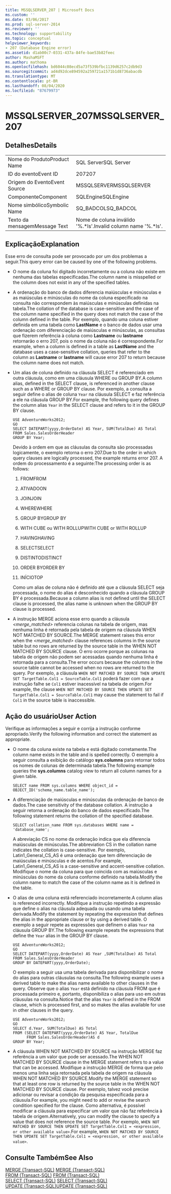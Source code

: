 ```yaml
---
title: MSSQLSERVER_207 | Microsoft Docs
ms.custom: ''
ms.date: 03/06/2017
ms.prod: sql-server-2014
ms.reviewer: ''
ms.technology: supportability
ms.topic: conceptual
helpviewer_keywords:
- 207 (Database Engine error)
ms.assetid: d1ab00c7-0331-437a-84fe-bae53b82feec
author: MashaMSFT
ms.author: mathoma
ms.openlocfilehash: bd6044c08ecd5a73f539bfbc1139d6257c2db9d3
ms.sourcegitcommit: ad4d92dce894592a259721a1571b1d8736abacdb
ms.translationtype: MT
ms.contentlocale: pt-BR
ms.lasthandoff: 08/04/2020
ms.locfileid: "87679973"
---
```

# <a name="mssqlserver_207"></a><span data-ttu-id="d2aab-102">MSSQLSERVER_207</span><span class="sxs-lookup"><span data-stu-id="d2aab-102">MSSQLSERVER_207</span></span>
    
## <a name="details"></a><span data-ttu-id="d2aab-103">Detalhes</span><span class="sxs-lookup"><span data-stu-id="d2aab-103">Details</span></span>  
  
|||  
|-|-|  
|<span data-ttu-id="d2aab-104">Nome do Produto</span><span class="sxs-lookup"><span data-stu-id="d2aab-104">Product Name</span></span>|<span data-ttu-id="d2aab-105">SQL Server</span><span class="sxs-lookup"><span data-stu-id="d2aab-105">SQL Server</span></span>|  
|<span data-ttu-id="d2aab-106">ID do evento</span><span class="sxs-lookup"><span data-stu-id="d2aab-106">Event ID</span></span>|<span data-ttu-id="d2aab-107">207</span><span class="sxs-lookup"><span data-stu-id="d2aab-107">207</span></span>|  
|<span data-ttu-id="d2aab-108">Origem do Evento</span><span class="sxs-lookup"><span data-stu-id="d2aab-108">Event Source</span></span>|<span data-ttu-id="d2aab-109">MSSQLSERVER</span><span class="sxs-lookup"><span data-stu-id="d2aab-109">MSSQLSERVER</span></span>|  
|<span data-ttu-id="d2aab-110">Componente</span><span class="sxs-lookup"><span data-stu-id="d2aab-110">Component</span></span>|<span data-ttu-id="d2aab-111">SQLEngine</span><span class="sxs-lookup"><span data-stu-id="d2aab-111">SQLEngine</span></span>|  
|<span data-ttu-id="d2aab-112">Nome simbólico</span><span class="sxs-lookup"><span data-stu-id="d2aab-112">Symbolic Name</span></span>|<span data-ttu-id="d2aab-113">SQ_BADCOL</span><span class="sxs-lookup"><span data-stu-id="d2aab-113">SQ_BADCOL</span></span>|  
|<span data-ttu-id="d2aab-114">Texto da mensagem</span><span class="sxs-lookup"><span data-stu-id="d2aab-114">Message Text</span></span>|<span data-ttu-id="d2aab-115">Nome de coluna inválido '%.\*ls'.</span><span class="sxs-lookup"><span data-stu-id="d2aab-115">Invalid column name '%.\*ls'.</span></span>|  
  
## <a name="explanation"></a><span data-ttu-id="d2aab-116">Explicação</span><span class="sxs-lookup"><span data-stu-id="d2aab-116">Explanation</span></span>  
 <span data-ttu-id="d2aab-117">Esse erro de consulta pode ser provocado por um dos problemas a seguir.</span><span class="sxs-lookup"><span data-stu-id="d2aab-117">This query error can be caused by one of the following problems.</span></span>  
  
-   <span data-ttu-id="d2aab-118">O nome da coluna foi digitado incorretamente ou a coluna não existe em nenhuma das tabelas especificadas.</span><span class="sxs-lookup"><span data-stu-id="d2aab-118">The column name is misspelled or the column does not exist in any of the specified tables.</span></span>  
  
-   <span data-ttu-id="d2aab-119">A ordenação do banco de dados diferencia maiúsculas e minúsculas e as maiúsculas e minúsculas do nome da coluna especificado na consulta não correspondem às maiúsculas e minúsculas definidas na tabela.</span><span class="sxs-lookup"><span data-stu-id="d2aab-119">The collation of the database is case-sensitive and the case of the column name specified in the query does not match the case of the column defined in the table.</span></span> <span data-ttu-id="d2aab-120">Por exemplo, quando uma coluna estiver definida em uma tabela como **LastName** e o banco de dados usar uma ordenação com diferenciação de maiúsculas e minúsculas, as consultas que fizerem referência à coluna como **Lastname** ou **lastname** retornarão o erro 207, pois o nome da coluna não é correspondente.</span><span class="sxs-lookup"><span data-stu-id="d2aab-120">For example, when a column is defined in a table as **LastName** and the database uses a case-sensitive collation, queries that refer to the column as **Lastname** or **lastname** will cause error 207 to return because the column name does not match.</span></span>  
  
-   <span data-ttu-id="d2aab-121">Um alias de coluna definido na cláusula SELECT é referenciado em outra cláusula, como em uma cláusula WHERE ou GROUP BY.</span><span class="sxs-lookup"><span data-stu-id="d2aab-121">A column alias, defined in the SELECT clause, is referenced in another clause such as a WHERE or GROUP BY clause.</span></span> <span data-ttu-id="d2aab-122">Por exemplo, a consulta a seguir define o alias de coluna `Year` na cláusula SELECT e faz referência a ele na cláusula GROUP BY.</span><span class="sxs-lookup"><span data-stu-id="d2aab-122">For example, the following query defines the column alias `Year` in the SELECT clause and refers to it in the GROUP BY clause.</span></span>  
  
    ```  
    USE AdventureWorks2012;  
    GO  
    SELECT DATEPART(yyyy,OrderDate) AS Year, SUM(TotalDue) AS Total  
    FROM Sales.SalesOrderHeader  
    GROUP BY Year;  
    ```  
  
     <span data-ttu-id="d2aab-123">Devido à ordem em que as cláusulas da consulta são processadas logicamente, o exemplo retorna o erro 207.</span><span class="sxs-lookup"><span data-stu-id="d2aab-123">Due to the order in which query clauses are logically processed, the example returns error 207.</span></span> <span data-ttu-id="d2aab-124">A ordem do processamento é a seguinte:</span><span class="sxs-lookup"><span data-stu-id="d2aab-124">The processing order is as follows:</span></span>  
  
    1.  <span data-ttu-id="d2aab-125">FROM</span><span class="sxs-lookup"><span data-stu-id="d2aab-125">FROM</span></span>  
  
    2.  <span data-ttu-id="d2aab-126">ATIVADO</span><span class="sxs-lookup"><span data-stu-id="d2aab-126">ON</span></span>  
  
    3.  <span data-ttu-id="d2aab-127">JOIN</span><span class="sxs-lookup"><span data-stu-id="d2aab-127">JOIN</span></span>  
  
    4.  <span data-ttu-id="d2aab-128">WHERE</span><span class="sxs-lookup"><span data-stu-id="d2aab-128">WHERE</span></span>  
  
    5.  <span data-ttu-id="d2aab-129">GROUP BY</span><span class="sxs-lookup"><span data-stu-id="d2aab-129">GROUP BY</span></span>  
  
    6.  <span data-ttu-id="d2aab-130">WITH CUBE ou WITH ROLLUP</span><span class="sxs-lookup"><span data-stu-id="d2aab-130">WITH CUBE or WITH ROLLUP</span></span>  
  
    7.  <span data-ttu-id="d2aab-131">HAVING</span><span class="sxs-lookup"><span data-stu-id="d2aab-131">HAVING</span></span>  
  
    8.  <span data-ttu-id="d2aab-132">SELECT</span><span class="sxs-lookup"><span data-stu-id="d2aab-132">SELECT</span></span>  
  
    9. <span data-ttu-id="d2aab-133">DISTINTO</span><span class="sxs-lookup"><span data-stu-id="d2aab-133">DISTINCT</span></span>  
  
    10. <span data-ttu-id="d2aab-134">ORDER BY</span><span class="sxs-lookup"><span data-stu-id="d2aab-134">ORDER BY</span></span>  
  
    11. <span data-ttu-id="d2aab-135">INÍCIO</span><span class="sxs-lookup"><span data-stu-id="d2aab-135">TOP</span></span>  
  
     <span data-ttu-id="d2aab-136">Como um alias de coluna não é definido até que a cláusula SELECT seja processada, o nome do alias é desconhecido quando a cláusula GROUP BY é processada.</span><span class="sxs-lookup"><span data-stu-id="d2aab-136">Because a column alias is not defined until the SELECT clause is processed, the alias name is unknown when the GROUP BY clause is processed.</span></span>  
  
-   <span data-ttu-id="d2aab-137">A instrução MERGE aciona esse erro quando a cláusula *<merge_matched>* referencia colunas na tabela de origem, mas nenhuma linha é retornada pela tabela de origem na cláusula WHEN NOT MATCHED BY SOURCE.</span><span class="sxs-lookup"><span data-stu-id="d2aab-137">The MERGE statement raises this error when the *<merge_matched>* clause references columns in the source table but no rows are returned by the source table in the WHEN NOT MATCHED BY SOURCE clause.</span></span> <span data-ttu-id="d2aab-138">O erro ocorre porque as colunas na tabela de origem não podem ser acessadas quando nenhuma linha é retornada para a consulta.</span><span class="sxs-lookup"><span data-stu-id="d2aab-138">The error occurs because the columns in the source table cannot be accessed when no rows are returned to the query.</span></span> <span data-ttu-id="d2aab-139">Por exemplo, a cláusula `WHEN NOT MATCHED BY SOURCE THEN UPDATE SET TargetTable.Col1 = SourceTable.Col1` poderá fazer com que a instrução falhe se `Col1` estiver inacessível na tabela de origem.</span><span class="sxs-lookup"><span data-stu-id="d2aab-139">For example, the clause `WHEN NOT MATCHED BY SOURCE THEN UPDATE SET TargetTable.Col1 = SourceTable.Col1` may cause the statement to fail if `Col1` in the source table is inaccessible.</span></span>  
  
## <a name="user-action"></a><span data-ttu-id="d2aab-140">Ação do usuário</span><span class="sxs-lookup"><span data-stu-id="d2aab-140">User Action</span></span>  
 <span data-ttu-id="d2aab-141">Verifique as informações a seguir e corrija a instrução conforme apropriado.</span><span class="sxs-lookup"><span data-stu-id="d2aab-141">Verify the following information and correct the statement as appropriate.</span></span>  
  
-   <span data-ttu-id="d2aab-142">O nome da coluna existe na tabela e está digitado corretamente.</span><span class="sxs-lookup"><span data-stu-id="d2aab-142">The column name exists in the table and is spelled correctly.</span></span> <span data-ttu-id="d2aab-143">O exemplo a seguir consulta a exibição do catálogo **sys.columns** para retornar todos os nomes de colunas de determinada tabela.</span><span class="sxs-lookup"><span data-stu-id="d2aab-143">The following example queries the **sys.columns** catalog view to return all column names for a given table.</span></span>  
  
    ```  
    SELECT name FROM sys.columns WHERE object_id = OBJECT_ID('schema_name.table_name');  
    ```  
  
-   <span data-ttu-id="d2aab-144">A diferenciação de maiúsculas e minúsculas da ordenação de banco de dados.</span><span class="sxs-lookup"><span data-stu-id="d2aab-144">The case sensitivity of the database collation.</span></span> <span data-ttu-id="d2aab-145">A instrução a seguir retorna a ordenação do banco de dados especificado.</span><span class="sxs-lookup"><span data-stu-id="d2aab-145">The following statement returns the collation of the specified database.</span></span>  
  
    ```  
    SELECT collation_name FROM sys.databases WHERE name = 'database_name';  
    ```  
  
     <span data-ttu-id="d2aab-146">A abreviação CS no nome da ordenação indica que ela diferencia maiúsculas de minúsculas.</span><span class="sxs-lookup"><span data-stu-id="d2aab-146">The abbreviation CS in the collation name indicates the collation is case-sensitive.</span></span> <span data-ttu-id="d2aab-147">Por exemplo, Latin1_General_CS_AS é uma ordenação que tem diferenciação de maiúsculas e minúsculas e de acentos.</span><span class="sxs-lookup"><span data-stu-id="d2aab-147">For example, Latin1_General_CS_AS is a case-sensitive and accent-sensitive collation.</span></span> <span data-ttu-id="d2aab-148">Modifique o nome da coluna para que coincida com as maiúsculas e minúsculas do nome da coluna conforme definido na tabela.</span><span class="sxs-lookup"><span data-stu-id="d2aab-148">Modify the column name to match the case of the column name as it is defined in the table.</span></span>  
  
-   <span data-ttu-id="d2aab-149">O alias de uma coluna está referenciado incorretamente.</span><span class="sxs-lookup"><span data-stu-id="d2aab-149">A column alias is referenced incorrectly.</span></span> <span data-ttu-id="d2aab-150">Modifique a instrução repetindo a expressão que define o alias na cláusula adequada ou usando uma tabela derivada.</span><span class="sxs-lookup"><span data-stu-id="d2aab-150">Modify the statement by repeating the expression that defines the alias in the appropriate clause or by using a derived table.</span></span> <span data-ttu-id="d2aab-151">O exemplo a seguir repete as expressões que definem o alias `Year` na cláusula GROUP BY.</span><span class="sxs-lookup"><span data-stu-id="d2aab-151">The following example repeats the expressions that define the `Year` alias in the GROUP BY clause.</span></span>  
  
    ```  
    USE AdventureWorks2012;  
    GO  
    SELECT DATEPART(yyyy,OrderDate) AS Year ,SUM(TotalDue) AS Total  
    FROM Sales.SalesOrderHeader  
    GROUP BY DATEPART(yyyy,OrderDate);  
    ```  
  
     <span data-ttu-id="d2aab-152">O exemplo a seguir usa uma tabela derivada para disponibilizar o nome do alias para outras cláusulas na consulta.</span><span class="sxs-lookup"><span data-stu-id="d2aab-152">The following example uses a derived table to make the alias name available to other clauses in the query.</span></span> <span data-ttu-id="d2aab-153">Observe que o alias `Year` está definido na cláusula FROM que é processada primeiro e, portanto, disponibiliza o alias para uso em outras cláusulas na consulta.</span><span class="sxs-lookup"><span data-stu-id="d2aab-153">Notice that the alias `Year` is defined in the FROM clause, which is processed first, and so makes the alias available for use in other clauses in the query.</span></span>  
  
    ```  
    USE AdventureWorks2012;  
    GO  
    SELECT d.Year, SUM(TotalDue) AS Total  
    FROM (SELECT DATEPART(yyyy,OrderDate) AS Year, TotalDue  
          FROM Sales.SalesOrderHeader)AS d  
    GROUP BY Year;  
    ```  
  
-   <span data-ttu-id="d2aab-154">A cláusula WHEN NOT MATCHED BY SOURCE na instrução MERGE faz referência a um valor que pode ser acessado.</span><span class="sxs-lookup"><span data-stu-id="d2aab-154">The WHEN NOT MATCHED BY SOURCE clause in the MERGE statement refers to a value that can be accessed.</span></span> <span data-ttu-id="d2aab-155">Modifique a instrução MERGE de forma que pelo menos uma linha seja retornada pela tabela de origem na cláusula WHEN NOT MATCHED BY SOURCE.</span><span class="sxs-lookup"><span data-stu-id="d2aab-155">Modify the MERGE statement so that at least one row is returned by the source table in the WHEN NOT MATCHED BY SOURCE clause.</span></span> <span data-ttu-id="d2aab-156">Por exemplo, talvez você precise adicionar ou revisar a condição da pesquisa especificada para a cláusula.</span><span class="sxs-lookup"><span data-stu-id="d2aab-156">For example, you might need to add or revise the search condition specified for the clause.</span></span> <span data-ttu-id="d2aab-157">Como alternativa, é possível modificar a cláusula para especificar um valor que não faz referência à tabela de origem.</span><span class="sxs-lookup"><span data-stu-id="d2aab-157">Alternatively, you can modify the clause to specify a value that does not reference the source table.</span></span> <span data-ttu-id="d2aab-158">Por exemplo, `WHEN NOT MATCHED BY SOURCE THEN UPDATE SET TargetTable.Col1 = <expression, or other available value>`.</span><span class="sxs-lookup"><span data-stu-id="d2aab-158">For example, `WHEN NOT MATCHED BY SOURCE THEN UPDATE SET TargetTable.Col1 = <expression, or other available value>`.</span></span>  
  
## <a name="see-also"></a><span data-ttu-id="d2aab-159">Consulte Também</span><span class="sxs-lookup"><span data-stu-id="d2aab-159">See Also</span></span>  
 <span data-ttu-id="d2aab-160">[MERGE &#40;Transact-SQL&#41;](/sql/t-sql/statements/merge-transact-sql) </span><span class="sxs-lookup"><span data-stu-id="d2aab-160">[MERGE &#40;Transact-SQL&#41;](/sql/t-sql/statements/merge-transact-sql) </span></span>  
 <span data-ttu-id="d2aab-161">[FROM &#40;Transact-SQL&#41;](/sql/t-sql/queries/from-transact-sql) </span><span class="sxs-lookup"><span data-stu-id="d2aab-161">[FROM &#40;Transact-SQL&#41;](/sql/t-sql/queries/from-transact-sql) </span></span>  
 <span data-ttu-id="d2aab-162">[SELECT &#40;Transact-SQL&#41;](/sql/t-sql/queries/select-transact-sql) </span><span class="sxs-lookup"><span data-stu-id="d2aab-162">[SELECT &#40;Transact-SQL&#41;](/sql/t-sql/queries/select-transact-sql) </span></span>  
 [<span data-ttu-id="d2aab-163">UPDATE &#40;Transact-SQL&#41;</span><span class="sxs-lookup"><span data-stu-id="d2aab-163">UPDATE &#40;Transact-SQL&#41;</span></span>](/sql/t-sql/queries/update-transact-sql)  
  
  
